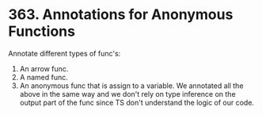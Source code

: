 # 363. Annotations for Anonymous Functions

Annotate different types of func's:
1. An arrow func.
2. A named func.
3. An anonymous func that is assign to a variable.
We annotated all the above in the same way and we don't rely on type inference on the output part of the func since TS don't understand the logic of our code.
